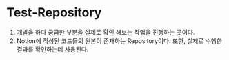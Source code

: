 # Test-Repository
1. 개발을 하다 궁금한 부분을 실제로 확인 해보는 작업을 진행하는 곳이다.    
2. Notion에 작성된 코드들의 원본이 존재하는 Repository이다. 또한, 실제로 수행한 결과를 확인하는데 사용된다.
